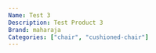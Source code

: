 ```yaml
---
Name: Test 3
Description: Test Product 3
Brand: maharaja
Categories: ["chair", "cushioned-chair"]
---
```

